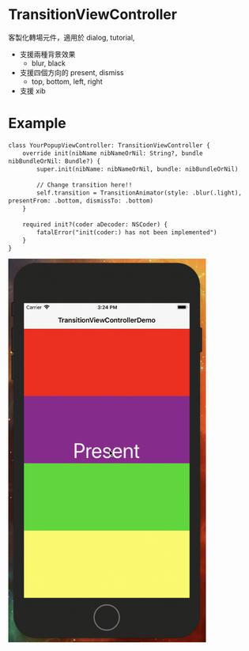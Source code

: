 # TransitionViewController

客製化轉場元件，適用於 dialog, tutorial, 

- 支援兩種背景效果
	- blur, black
- 支援四個方向的 present, dismiss
	- top, bottom, left, right
- 支援 xib


# Example
```
class YourPopupViewController: TransitionViewController {
	override init(nibName nibNameOrNil: String?, bundle nibBundleOrNil: Bundle?) {
		super.init(nibName: nibNameOrNil, bundle: nibBundleOrNil)
		
		// Change transition here!!
		self.transition = TransitionAnimator(style: .blur(.light), presentFrom: .bottom, dismissTo: .bottom)
	}

	required init?(coder aDecoder: NSCoder) {
		fatalError("init(coder:) has not been implemented")
	}
}
```

<img src="./transition.gif" height="776" width="400">
